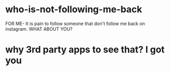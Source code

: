 # who-is-not-following-me-back
FOR ME- It is pain to follow someone that don't follow me back on instagram. WHAT ABOUT YOU? 
# why 3rd party apps to see that? I got you
